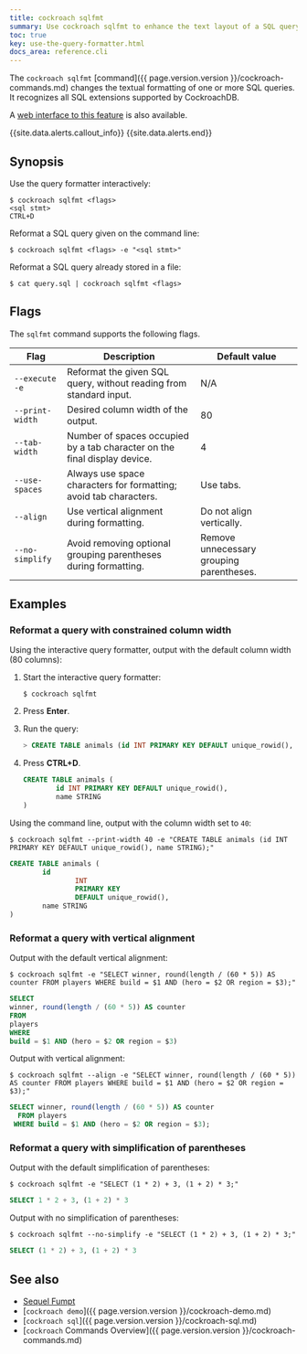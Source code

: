 ```yaml
---
title: cockroach sqlfmt
summary: Use cockroach sqlfmt to enhance the text layout of a SQL query.
toc: true
key: use-the-query-formatter.html
docs_area: reference.cli
---
```


The `cockroach sqlfmt`
[command]({{ page.version.version }}/cockroach-commands.md) changes the textual formatting of
one or more SQL queries. It recognizes all SQL extensions supported by
CockroachDB.

A [web interface to this feature](https://sqlfum.pt/) is also available.

{{site.data.alerts.callout_info}}
{{site.data.alerts.end}}

## Synopsis

Use the query formatter interactively:

~~~ shell
$ cockroach sqlfmt <flags>
<sql stmt>
CTRL+D
~~~

Reformat a SQL query given on the command line:

~~~ shell
$ cockroach sqlfmt <flags> -e "<sql stmt>"
~~~

Reformat a SQL query already stored in a file:

~~~ shell
$ cat query.sql | cockroach sqlfmt <flags>
~~~

## Flags

The `sqlfmt` command supports the following flags.

Flag | Description | Default value
-----|------|----
`--execute`<br>`-e` | Reformat the given SQL query, without reading from standard input. | N/A
`--print-width` | Desired column width of the output. | 80
`--tab-width` | Number of spaces occupied by a tab character on the final display device. | 4
`--use-spaces` | Always use space characters for formatting; avoid tab characters. | Use tabs.
`--align` | Use vertical alignment during formatting. | Do not align vertically.
`--no-simplify` | Avoid removing optional grouping parentheses during formatting. | Remove unnecessary grouping parentheses.

## Examples

### Reformat a query with constrained column width

Using the interactive query formatter, output with the default column width (80 columns):

1. Start the interactive query formatter:

    ~~~ shell
    $ cockroach sqlfmt
    ~~~

1. Press **Enter**.

1. Run the query:

    ~~~ sql
    > CREATE TABLE animals (id INT PRIMARY KEY DEFAULT unique_rowid(), name STRING);
    ~~~
1. Press **CTRL+D**.

    ~~~ sql
    CREATE TABLE animals (
            id INT PRIMARY KEY DEFAULT unique_rowid(),
            name STRING
    )
    ~~~

Using the command line, output with the column width set to `40`:

~~~ shell
$ cockroach sqlfmt --print-width 40 -e "CREATE TABLE animals (id INT PRIMARY KEY DEFAULT unique_rowid(), name STRING);"
~~~

~~~ sql
CREATE TABLE animals (
        id
                INT
                PRIMARY KEY
                DEFAULT unique_rowid(),
        name STRING
)
~~~

### Reformat a query with vertical alignment

Output with the default vertical alignment:

~~~ shell
$ cockroach sqlfmt -e "SELECT winner, round(length / (60 * 5)) AS counter FROM players WHERE build = $1 AND (hero = $2 OR region = $3);"
~~~

~~~ sql
SELECT
winner, round(length / (60 * 5)) AS counter
FROM
players
WHERE
build = $1 AND (hero = $2 OR region = $3)
~~~

Output with vertical alignment:

~~~ shell
$ cockroach sqlfmt --align -e "SELECT winner, round(length / (60 * 5)) AS counter FROM players WHERE build = $1 AND (hero = $2 OR region = $3);"
~~~

~~~ sql
SELECT winner, round(length / (60 * 5)) AS counter
  FROM players
 WHERE build = $1 AND (hero = $2 OR region = $3);
~~~

### Reformat a query with simplification of parentheses

Output with the default simplification of parentheses:

~~~ shell
$ cockroach sqlfmt -e "SELECT (1 * 2) + 3, (1 + 2) * 3;"
~~~

~~~ sql
SELECT 1 * 2 + 3, (1 + 2) * 3
~~~

Output with no simplification of parentheses:

~~~ shell
$ cockroach sqlfmt --no-simplify -e "SELECT (1 * 2) + 3, (1 + 2) * 3;"
~~~

~~~ sql
SELECT (1 * 2) + 3, (1 + 2) * 3
~~~

## See also

- [Sequel Fumpt](https://sqlfum.pt/)
- [`cockroach demo`]({{ page.version.version }}/cockroach-demo.md)
- [`cockroach sql`]({{ page.version.version }}/cockroach-sql.md)
- [`cockroach` Commands Overview]({{ page.version.version }}/cockroach-commands.md)